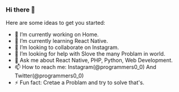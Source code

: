 ### Hi there 👋

Here are some ideas to get you started:

- 🔭 I’m currently working on Home.
- 🌱 I’m currently learning React Native.
- 👯 I’m looking to collaborate on Instagram.
- 🤔 I’m looking for help with Slove the many Problam in world.
- 💬 Ask me about React Native, PHP, Python, Web Development.
- 📫 How to reach me: Instagram(@programmers0_0) And Twitter(@programmers0_0)
- ⚡ Fun fact: Cretae a Problam and try to solve that's.
